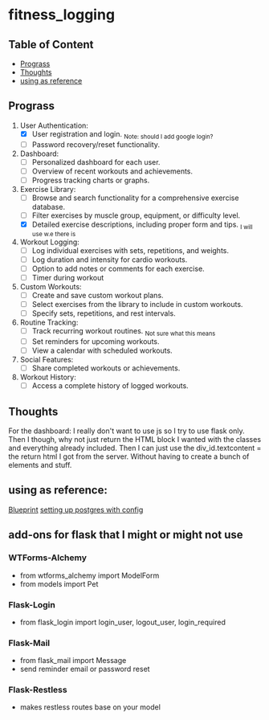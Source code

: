 # fitness_logging

## Table of Content

- [Prograss](#Prograss)
- [Thoughts](#Thoughts)
- [using as reference](#using-as-reference)

## Prograss

1. User Authentication:
   - [x] User registration and login. <sub>Note: should I add google login?</sub>
   - [ ] Password recovery/reset functionality.
2. Dashboard:
   - [ ] Personalized dashboard for each user.
   - [ ] Overview of recent workouts and achievements.
   - [ ] Progress tracking charts or graphs.
3. Exercise Library:
   - [ ] Browse and search functionality for a comprehensive exercise database.
   - [ ] Filter exercises by muscle group, equipment, or difficulty level.
   - [x] Detailed exercise descriptions, including proper form and tips. <sub>I will use w.e there is </sub>
4. Workout Logging:
   - [ ] Log individual exercises with sets, repetitions, and weights.
   - [ ] Log duration and intensity for cardio workouts.
   - [ ] Option to add notes or comments for each exercise.
   - [ ] Timer during workout
5. Custom Workouts:
   - [ ] Create and save custom workout plans.
   - [ ] Select exercises from the library to include in custom workouts.
   - [ ] Specify sets, repetitions, and rest intervals.
6. Routine Tracking:
   - [ ] Track recurring workout routines. <sub>Not sure what this means</sub>
   - [ ] Set reminders for upcoming workouts.
   - [ ] View a calendar with scheduled workouts.
7. Social Features:
   - [ ] Share completed workouts or achievements.
8. Workout History:
   - [ ] Access a complete history of logged workouts.

## Thoughts

For the dashboard:
I really don't want to use js so I try to use flask only. Then I though, why not just return the HTML block I wanted with the classes and everything already included. Then I can just use the div_id.textcontent = the return html I got from the server. Without having to create a bunch of elements and stuff.

## using as reference:

[Blueprint](https://realpython.com/flask-blueprint/)
[setting up postgres with config](https://realpython.com/flask-by-example-part-2-postgres-sqlalchemy-and-alembic/)

## add-ons for flask that I might or might not use

### WTForms-Alchemy

- from wtforms_alchemy import ModelForm
- from models import Pet

### Flask-Login

- from flask_login import login_user, logout_user, login_required

### Flask-Mail

- from flask_mail import Message
- send reminder email or password reset

### Flask-Restless

- makes restless routes base on your model
